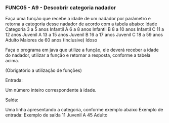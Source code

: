 ### FUNC05 - A9 - Descobrir categoria nadador

Faça uma função que recebe a idade de um nadador por parâmetro e retorna a categoria desse nadador de acordo com a tabela abaixo:
Idade
Categoria
3 a 5 anos
Infantil A
6 a 8 anos
Infantil B
8 a 10 anos
Infantil C
11 a 12 anos
Juvenil A
13 a 15 anos
Juvenil B
16 a 17 anos
Juvenil C
18 a 59 anos
Adulto
Maiores de 60 anos (Inclusive)
Idoso

Faça o programa em java que utilize a função, ele deverá receber a idade do nadador, utilizar a função e retornar a resposta, conforme a tabela acima.

(Obrigatório a utilização de funções)

Entrada:

Um número inteiro correspondente à idade.

Saída:

Uma linha apresentando a categoria, conforme exemplo abaixo
Exemplo de entrada:
Exemplo de saída
11
Juvenil A
45
Adulto